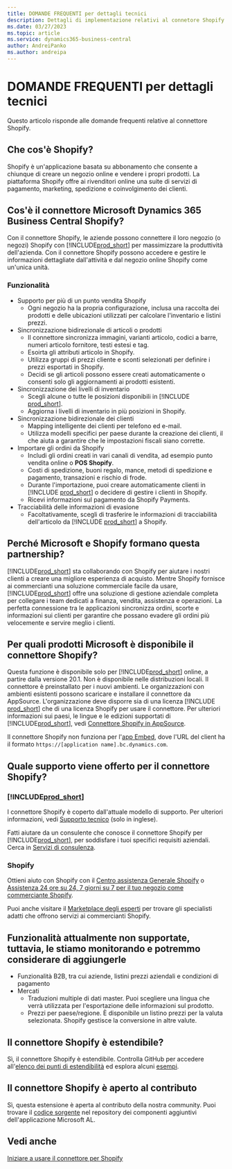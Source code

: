 ```yaml
---
title: DOMANDE FREQUENTI per dettagli tecnici
description: Dettagli di implementazione relativi al connetore Shopify.
ms.date: 03/27/2023
ms.topic: article
ms.service: dynamics365-business-central
author: AndreiPanko
ms.author: andreipa
---
```


# <a name="faq-for-technical-details" />DOMANDE FREQUENTI per dettagli tecnici

Questo articolo risponde alle domande frequenti relative al connettore Shopify.

## <a name="what-is-shopify" />Che cos'è Shopify?

Shopify è un'applicazione basata su abbonamento che consente a chiunque di creare un negozio online e vendere i propri prodotti. La piattaforma Shopify offre ai rivenditori online una suite di servizi di pagamento, marketing, spedizione e coinvolgimento dei clienti.

## <a name="what-is-the-microsoft-dynamics-365-business-central-shopify-connector" />Cos'è il connettore Microsoft Dynamics 365 Business Central Shopify?

Con il connettore Shopify, le aziende possono connettere il loro negozio (o negozi) Shopify con [!INCLUDE[prod_short](../includes/prod_short.md)] per massimizzare la produttività dell'azienda. Con il connettore Shopify possono accedere e gestire le informazioni dettagliate dall'attività e dal negozio online Shopify come un'unica unità.

### <a name="capabilities" />Funzionalità

- Supporto per più di un punto vendita Shopify
  - Ogni negozio ha la propria configurazione, inclusa una raccolta dei prodotti e delle ubicazioni utilizzati per calcolare l'inventario e listini prezzi.  
- Sincronizzazione bidirezionale di articoli o prodotti
  - Il connettore sincronizza immagini, varianti articolo, codici a barre, numeri articolo fornitore, testi estesi e tag.  
  - Esoirta gli attributi articolo in Shopify.  
  - Utilizza gruppi di prezzi cliente e sconti selezionati per definire i prezzi esportati in Shopify.  
  - Decidi se gli articoli possono essere creati automaticamente o consenti solo gli aggiornamenti ai prodotti esistenti.  
- Sincronizzazione dei livelli di inventario
  - Scegli alcune o tutte le posizioni disponibili in [!INCLUDE [prod_short](../includes/prod_short.md)].  
  - Aggiorna i livelli di inventario in più posizioni in Shopify.  
- Sincronizzazione bidirezionale dei clienti
  - Mapping intelligente dei clienti per telefono ed e-mail.  
  - Utilizza modelli specifici per paese durante la creazione dei clienti, il che aiuta a garantire che le impostazioni fiscali siano corrette.  
- Importare gli ordini da Shopify
  - Includi gli ordini creati in vari canali di vendita, ad esempio punto vendita online o **POS Shopify**.
  - Costi di spedizione, buoni regalo, mance, metodi di spedizione e pagamento, transazioni e rischio di frode.  
  - Durante l'importazione, puoi creare automaticamente clienti in [!INCLUDE [prod_short](../includes/prod_short.md)] o decidere di gestire i clienti in Shopify.  
  - Ricevi informazioni sul pagamento da Shopify Payments.
- Tracciabilità delle informazioni di evasione
  - Facoltativamente, scegli di trasferire le informazioni di tracciabilità dell'articolo da [!INCLUDE [prod_short](../includes/prod_short.md)] a Shopify.  

## <a name="why-did-microsoft-and-shopify-form-this-partnership" />Perché Microsoft e Shopify formano questa partnership?

[!INCLUDE[prod_short](../includes/prod_long.md)] sta collaborando con Shopify per aiutare i nostri clienti a creare una migliore esperienza di acquisto. Mentre Shopify fornisce ai commercianti una soluzione commerciale facile da usare, [!INCLUDE[prod_short](../includes/prod_short.md)] offre una soluzione di gestione aziendale completa per collegare i team dedicati a finanza, vendita, assistenza e operazioni. La perfetta connessione tra le applicazioni sincronizza ordini, scorte e informazioni sui clienti per garantire che possano evadere gli ordini più velocemente e servire meglio i clienti.

## <a name="which-microsoft-products-are-the-shopify-connector-available-for" />Per quali prodotti Microsoft è disponibile il connettore Shopify?

Questa funzione è disponibile solo per [!INCLUDE[prod_short](../includes/prod_short.md)] online, a partire dalla versione 20.1. Non è disponibile nelle distribuzioni locali. Il connettore è preinstallato per i nuovi ambienti. Le organizzazioni con ambienti esistenti possono scaricare e installare il connettore da AppSource. L'organizzazione deve disporre sia di una licenza [!INCLUDE [prod_short](../includes/prod_short.md)] che di una licenza Shopify per usare il connettore. Per ulteriori informazioni sui paesi, le lingue e le edizioni supportati di [!INCLUDE[prod_short](../includes/prod_short.md)], vedi [Connettore Shopify in AppSource](https://go.microsoft.com/fwlink/?linkid=2196238).

Il connettore Shopify non funziona per l'[app Embed](/dynamics365/business-central/dev-itpro/deployment/embed-app-overview), dove l'URL del client ha il formato `https://[application name].bc.dynamics.com`.

## <a name="what-support-is-offered-for-the-shopify-connector" />Quale supporto viene offerto per il connettore Shopify?

### <a name="includeprodshortincludesprodshortmd" />[!INCLUDE[prod_short](../includes/prod_short.md)]

I connettore Shopify è coperto dall'attuale modello di supporto. Per ulteriori informazioni, vedi [Supporto tecnico](/dynamics365/business-central/dev-itpro/administration//manage-technical-support) (solo in inglese).

Fatti aiutare da un consulente che conosce il connettore Shopify per [!INCLUDE[prod_short](../includes/prod_short.md)], per soddisfare i tuoi specifici requisiti aziendali. Cerca in [Servizi di consulenza](https://aka.ms/BCShopifyConsultant).

### <a name="shopify" />Shopify

Ottieni aiuto con Shopify con il [Centro assistenza Generale Shopify](https://help.shopify.com/) o [Assistenza 24 ore su 24, 7 giorni su 7 per il tuo negozio come commerciante Shopify](https://help.shopify.com/questions#/).

Puoi anche visitare il [Marketplace degli esperti](https://experts.shopify.com/) per trovare gli specialisti adatti che offrono servizi ai commercianti Shopify.

## <a name="currently-unsupported-features-however-were-tracking-them-and-may-consider-adding-them" />Funzionalità attualmente non supportate, tuttavia, le stiamo monitorando e potremmo considerare di aggiungerle

- Funzionalità B2B, tra cui aziende, listini prezzi aziendali e condizioni di pagamento
- Mercati
  - Traduzioni multiple di dati master. Puoi scegliere una lingua che verrà utilizzata per l'esportazione delle informazioni sul prodotto.
  - Prezzi per paese/regione. È disponibile un listino prezzi per la valuta selezionata. Shopify gestisce la conversione in altre valute.

## <a name="is-the-shopify-connector-extensible" />Il connettore Shopify è estendibile?

Sì, il connettore Shopify è estendibile. Controlla GitHub per accedere all'[elenco dei punti di estendibilità](https://github.com/microsoft/ALAppExtensions/tree/main/Apps/W1/Shopify) ed esplora alcuni [esempi](https://github.com/microsoft/ALAppExtensions/blob/main/Apps/W1/Shopify/extensibility_examples.md).

## <a name="is-the-shopify-connector-open-for-contribution" />Il connettore Shopify è aperto al contributo

Sì, questa estensione è aperta al contributo della nostra community. Puoi trovare il [codice sorgente](https://github.com/microsoft/ALAppExtensions/tree/main/Apps/W1/Shopify) nel repository dei componenti aggiuntivi dell'applicazione Microsoft AL.

## <a name="see-also" />Vedi anche

[Iniziare a usare il connettore per Shopify](get-started.md)  

